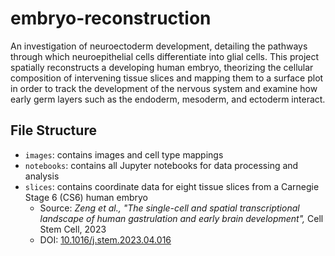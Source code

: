 # embryo-reconstruction
An investigation of neuroectoderm development, detailing the pathways through which neuroepithelial cells differentiate into glial cells. This project spatially reconstructs a developing human embryo, theorizing the cellular composition of intervening tissue slices and mapping them to a surface plot in order to track the development of the nervous system and examine how early germ layers such as the endoderm, mesoderm, and ectoderm interact. 

## File Structure 
- `images`: contains images and cell type mappings
- `notebooks`: contains all Jupyter notebooks for data processing and analysis
- `slices`: contains coordinate data for eight tissue slices from a Carnegie Stage 6 (CS6) human embryo
    - Source: *Zeng et al., "The single-cell and spatial transcriptional landscape of human gastrulation and early brain development",* Cell Stem Cell, 2023  
    - DOI: [10.1016/j.stem.2023.04.016](https://doi.org/10.1016/j.stem.2023.04.016)
